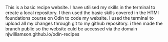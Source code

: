 This is a basic recipe website. 
I have utilised my skills in the terminal to create a local repository.
I then used the basic skills covered in the HTMl foundations course on Odin to code my website.
I used the terminal to upload all my changes through git to my github repository.
i then made the branch public so the website culd be accessed via the domain njwilliamson.github.io/odin-recipes